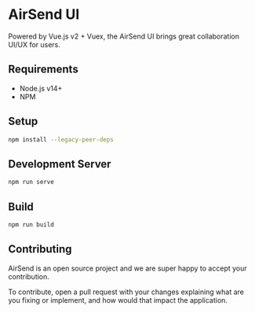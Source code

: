 # AirSend UI

Powered by Vue.js v2 + Vuex, the AirSend UI brings great collaboration UI/UX for users.

## Requirements

* Node.js v14+
* NPM

## Setup

```bash
npm install --legacy-peer-deps
```

## Development Server

```bash
npm run serve
```

## Build

```bash
npm run build
```

## Contributing

AirSend is an open source project and we are super happy to accept your contribution.

To contribute, open a pull request with your changes explaining what are you fixing or implement, and how would that impact the application.